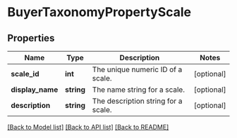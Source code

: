 # BuyerTaxonomyPropertyScale

## Properties
Name | Type | Description | Notes
------------ | ------------- | ------------- | -------------
**scale_id** | **int** | The unique numeric ID of a scale. | [optional] 
**display_name** | **string** | The name string for a scale. | [optional] 
**description** | **string** | The description string for a scale. | [optional] 

[[Back to Model list]](../../README.md#documentation-for-models) [[Back to API list]](../../README.md#documentation-for-api-endpoints) [[Back to README]](../../README.md)


